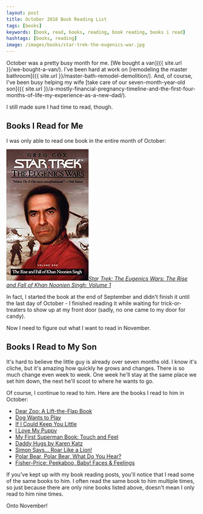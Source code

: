 ```yaml
---
layout: post
title: October 2018 Book Reading List
tags: [books]
keywords: [book, read, books, reading, book reading, books i read]
hashtags: [books, reading]
image: /images/books/star-trek-the-eugenics-war.jpg
---
```


October was a pretty busy month for me. [We bought a van]({{ site.url }}/we-bought-a-van/). I've been hard at work on [remodeling the master bathroom]({{ site.url }}/master-bath-remodel-demolition/). And, of course, I've been busy helping my wife [take care of our seven-month-year-old son]({{ site.url }}/a-mostly-financial-pregnancy-timeline-and-the-first-four-months-of-life-my-experience-as-a-new-dad/).

I still made sure I had time to read, though.

## Books I Read for Me

I was only able to read one book in the entire month of October:

[![Star Trek: The Eugenics Wars: The Rise and Fall of Khan Noonien Singh: Volume 1](/images/books/star-trek-the-eugenics-war.jpg)*Star Trek: The Eugenics Wars: The Rise and Fall of Khan Noonien Singh: Volume 1*](https://affiliates.abebooks.com/c/2462910/77416/2029?u=https://www.abebooks.com/products/isbn/9780743406420/30193774623)

In fact, I started the book at the end of September and didn't finish it until the last day of October - I finished reading it while waiting for trick-or-treaters to show up at my front door (sadly, no one came to my door for candy).

Now I need to figure out what I want to read in November.

## Books I Read to My Son

It's hard to believe the little guy is already over seven months old. I know it's cliche, but it's amazing how quickly he grows and changes. There is so much change even week to week. One week he'll stay at the same place we set him down, the next he'll scoot to where he wants to go.

Of course, I continue to read to him. Here are the books I read to him in October:

* [Dear Zoo: A Lift-the-Flap Book](https://affiliates.abebooks.com/c/2462910/77416/2029?u=https://www.abebooks.com/products/isbn/9781416947370/22895150425)
* [Dog Wants to Play](https://affiliates.abebooks.com/c/2462910/77416/2029?u=https://www.abebooks.com/products/isbn/9780670016334/22915683944)
* [If I Could Keep You Little](https://affiliates.abebooks.com/c/2462910/77416/2029?u=https://www.abebooks.com/products/isbn/9781934082928/22765913444)
* [I Love My Puppy](https://affiliates.abebooks.com/c/2462910/77416/2029?u=https://www.abebooks.com/products/isbn/9780545835947/22451989377)
* [My First Superman Book: Touch and Feel](https://affiliates.abebooks.com/c/2462910/77416/2029?u=https://www.abebooks.com/products/isbn/9781935703006/30219713170)
* [Daddy Hugs by Karen Katz](https://affiliates.abebooks.com/c/2462910/77416/2029?u=https://www.abebooks.com/products/isbn/9780689877711/22718106864)
* [Simon Says... Roar Like a Lion!](https://affiliates.abebooks.com/c/2462910/77416/2029?u=https://www.abebooks.com/products/isbn/9781780656045/30135176868)
* [Polar Bear, Polar Bear, What Do You Hear?](https://affiliates.abebooks.com/c/2462910/77416/2029?u=https://www.abebooks.com/products/isbn/9780805053883/30130515213)
* [Fisher-Price: Peekaboo, Baby! Faces & Feelings](https://affiliates.abebooks.com/c/2462910/77416/2029?u=https://www.abebooks.com/products/isbn/9780007285747/30182001218)

If you've kept up with my book reading posts, you'll notice that I read some of the same books to him. I often read the same book to him multiple times, so just because there are only nine books listed above, doesn't mean I only read to him nine times.

Onto November!